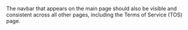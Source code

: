 The navbar that appears on the main page should also be visible and consistent across all other pages, including the Terms of Service (TOS) page.

